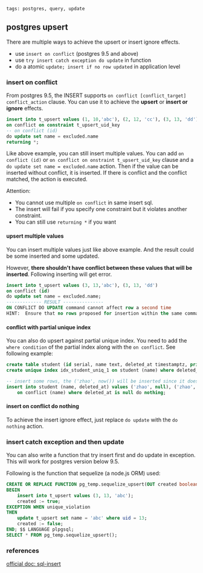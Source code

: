 ```metadata
tags: postgres, query, update
```

## postgres upsert
There are multiple ways to achieve the upsert or insert ignore effects.

* use `insert on conflict` (postgres 9.5 and above)
* use `try insert catch exception do update` in function
* do a atomic `update; insert if no row updated` in application level

### insert on conflict
From postgres 9.5, the INSERT supports `on conflict [conflict_target] conflict_action`
 clause. You can use it to achieve the **upsert** or **insert or ignore** effects.

``` sql
insert into t_upsert values (1, 10,'abc'), (2, 12, 'cc'), (3, 13, 'dd')
on conflict on constraint t_upsert_uid_key
-- on conflict (id)
do update set name = excluded.name
returning *;
```
Like above example, you can still insert multiple values. You can add `on conflict (id)`
 or `on conflict on onstraint t_upsert_uid_key` clause and a `do update set name = excluded.name`
  action.
Then if the value can be inserted without conflict, it is inserted.
If there is conflict and the conflict matched, the action is executed.

Attention:
- You cannot use multiple `on conflict` in same insert sql.
- The insert will fail if you specify one constraint but it violates another constraint.
- You can still use `returning *` if you want

#### upsert multiple values
You can insert multiple values just like above example. And the result could be some inserted
 and some updated.

However, **there shouldn't have conflict between these values that will be inserted**. Following
 inserting will get error.

``` sql
insert into t_upsert values (3, 13,'abc'), (3, 13, 'dd')
on conflict (id)
do update set name = excluded.name;
------------- RESULT ---------------
ON CONFLICT DO UPDATE command cannot affect row a second time
HINT:  Ensure that no rows proposed for insertion within the same command have duplicate constrained values.
```

#### conflict with partial unique index
You can also do upsert against partial unique index. You need to add the `where condition`
 of the partial index along with the `on conflict`. See following example:

```sql
create table student (id serial, name text, deleted_at timestamptz, primary key (id));
create unique index idx_student_uniq_1 on student (name) where deleted_at is null;      -- create partial index

-- insert some rows, the ('zhao', now()) will be inserted since it doesn't cover by the partial index
insert into student (name, deleted_at) values ('zhao', null), ('zhao', now()), ('li', null)
    on conflict (name) where deleted_at is null do nothing;
```

#### insert on conflict do nothing
To achieve the insert ignore effect, just replace `do update` with the `do nothing` action.

### insert catch exception and then update
You can also write a function that try insert first and do update in exception. This will
 work for postgres version below 9.5.

Following is the function that sequelize (a node.js ORM) used:

``` sql
CREATE OR REPLACE FUNCTION pg_temp.sequelize_upsert(OUT created boolean, OUT primary_key text)  AS $$
BEGIN
    insert into t_upsert values (3, 13, 'abc');
    created := true;
EXCEPTION WHEN unique_violation
THEN
    update t_upsert set name = 'abc' where uid = 13;
    created := false;
END; $$ LANGUAGE plpgsql;
SELECT * FROM pg_temp.sequelize_upsert();
```

### references
[official doc: sql-insert](https://www.postgresql.org/docs/current/sql-insert.html)
